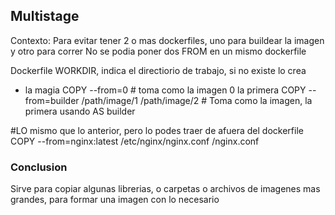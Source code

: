 ## Multistage
Contexto:
Para evitar tener 2 o mas dockerfiles, uno para buildear la imagen y otro para correr
No se podia poner dos FROM en un mismo dockerfile

Dockerfile
WORKDIR, indica el directiorio de trabajo, si no existe lo crea

- la magia
COPY --from=0 # toma como la imagen 0 la primera
COPY --from=builder /path/image/1 /path/image/2 # Toma como la imagen, la primera usando AS builder

#LO mismo que lo anterior, pero lo podes traer de afuera del dockerfile
COPY --from=nginx:latest /etc/nginx/nginx.conf /nginx.conf

### Conclusion
Sirve para copiar algunas librerias, o carpetas o archivos de imagenes mas grandes,
para formar una imagen con lo necesario